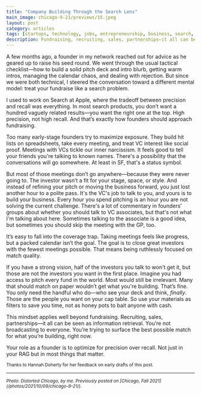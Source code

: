 ```yaml
---
title: "Company Building Through the Search Lens"
main_image: chicago-9-21/previews/15.jpeg
layout: post
category: articles
tags: [startups, technology, jobs, entrepreneurship, business, search, information retrieval]
description: Fundraising, recruiting, sales, partnerships—it all can be seen as information retrieval.
---
```


A few months ago, a founder in my network reached out for advice as he geared up to raise his seed round. We went through the usual tactical checklist—how to build a solid pitch deck and intro blurb, getting warm intros, managing the calendar chaos, and dealing with rejection. But since we were both technical, I steered the conversation toward a different mental model: treat your fundraise like a search problem.

I used to work on Search at Apple, where the tradeoff between precision and recall was everything. In most search products, you don’t want a hundred vaguely related results—you want the right one at the top. High precision, not high recall. And that’s exactly how founders should approach fundraising.

Too many early-stage founders try to maximize exposure. They build hit lists on spreadsheets, take every meeting, and treat VC interest like social proof. Meetings with VCs tickle our inner narcissism. It feels good to tell your friends you're talking to known names. There's a possibility that the conversations will go somewhere. At least in SF, that's a status symbol.

But most of those meetings don’t go anywhere—because they were never going to. The investor wasn’t a fit for your stage, space, or style. And instead of refining your pitch or moving the business forward, you just lost another hour to a polite pass. It's the VC's job to talk to you, and yours is to build your business. Every hour you spend pitching is an hour you are not solving the current challenge. There's a lot of commentary in founders' groups about whether you should talk to VC associates, but that's not what I'm talking about here. Sometimes talking to the associate is a good idea, but sometimes you should skip the meeting with the GP, too.

It’s easy to fall into the coverage trap. Taking meetings feels like progress, but a packed calendar isn’t the goal. The goal is to close great investors with the fewest meetings possible. That means being ruthlessly focused on match quality.

If you have a strong vision, half of the investors you talk to won't get it, but those are not the investors you want in the first place. Imagine you had access to pitch every fund in the world. Most would still be irrelevant. Many that should match on paper wouldn’t get what you're building. That’s fine. You only need the handful who do—who see your deck and think, _finally_. Those are the people you want on your cap table. So use your materials as filters to save you time, not as honey pots to bait anyone with cash.

This mindset applies well beyond fundraising. Recruiting, sales, partnerships—it all can be seen as information retrieval. You’re not broadcasting to everyone. You’re trying to surface the best possible match for what you’re building, right now.

Your role as a founder is to optimize for precision over recall. Not just in your RAG but in most things that matter.

<small>Thanks to Hannah Doherty for her feedback on early drafts of this post.</small>

<hr>

<small>
<em>Photo: Distorted Chicago, by me. Previously posted on [Chicago, Fall 2021](/photos/2021/10/09/chicago-9-21/).
</em></small>


<!-- Company building through the Search lens

A few months ago, a technical founder in my network asked for advice as he considered kicking off his seed fundraise. Below are some notes from our conversation.

As a founder, time is your most valuable resource. It's too easy to get distracted, and one of the most tempting ways to waste time is talking to investors. Meetings with VCs tickle our inner narcissism. It feels good to tell your friends you're talking to known names. There's a possibility that the conversations will go somewhere. At least in SF, that's a status symbol.

Early on, your only goal is to build your business, and every hour you spend pitching is an hour you are not building. There's a lot of commentary in founders' groups about whether you should talk to VC associates, but the focus what I'm talking about here - of course individual investors who know your space are ultimately who you should target, but founders often talk to totally wrong firms.

One way to think about this is through the lens of Search and information retrieval. There are hundreds of firms out there. Which ones operate in your space, and at your stage or geo?

Remember the goal is not to pitch as many investors as possible, but to close the best investors with the least number of pitch meetings. So don't aim for “coverage” and getting every investor to read the memo and take the meeting, but to instead have only the investors you care about, who “get it”, and make sure the memo answers what they would ask you


Agreed! One’s a clear cut vertical SaaS business with an LLM data extraction layer slapped on top, which to me has no moat, is easy-ish to replicate, and doesn’t seem all that novel, whereas the latter has a broader vision that’s much more ambitious. 


Assume you have access to pitch every investor. Your company might get lots of interest if you are in highly regarded programs like YC or Techstars, or niche ones like The Mint.

Your pitch should not try to please everyone. If you have a strong and differentiated vision, half of the investors you talk to won't get it, but those are not the investors you want in the first place. 


===

Company Building Through the Search Lens

A few months ago, a founder in my network asked me for advice as he kicked off his seed fundraise. We talked about a lot of tactical stuff—approaching it as a sales funnel, writing a solid blurb, getting warm intros, and being ready to get a lot of no's—but since we were both technical, the main thing I tried to impress on him was this: You should treat your fundraise like an information retrieval problem. 

I used to work on Search at Apple. In Search, relevance is everything. You don't want every user to get 100 results to scroll through—you want them to tap the first one they see. High precision, not high coverage.

That’s exactly how you should think about fundraising. Or recruiting. Or selling. Optimize for engagement. As an early stage founder, time is your scarcest resource, and you should treat it like it.

Too many founders fall into the coverage trap. Pitching a bunch of firms feels like progress. You’re in motion, you’re name-dropping, you’re building a pipe. But most of those meetings don’t go anywhere. Because the investors weren’t a fit to begin with.

Worse, most founders don’t even define what a “fit” means. The investor landscape is massive. Stage, geography, check size, thesis, speed, conviction model—it all matters. Spray-and-pray works if you’re selling ads. It doesn’t work when you’re selling equity.

You want the deck and memo to filter out the wrong people. Make it sharp. Answer the questions your ideal investors will ask. Let the rest bounce. If everyone likes your pitch, it’s probably too soft.

Imagine you had access to pitch every fund in the world. Most of them would still be irrelevant. Some wouldn’t get it. Some wouldn’t care. You only want the handful who see what you see. Who lean in. Who say “I’ve been waiting for someone to build this.”

The right investors are rare. So don’t optimize for coverage. Optimize for match quality.

And this mindset applies way beyond fundraising. When you’re hiring, selling, partnering—it’s all the same problem. Matching. Relevance. Engagement.

Precision over recall. Every time.
 -->
